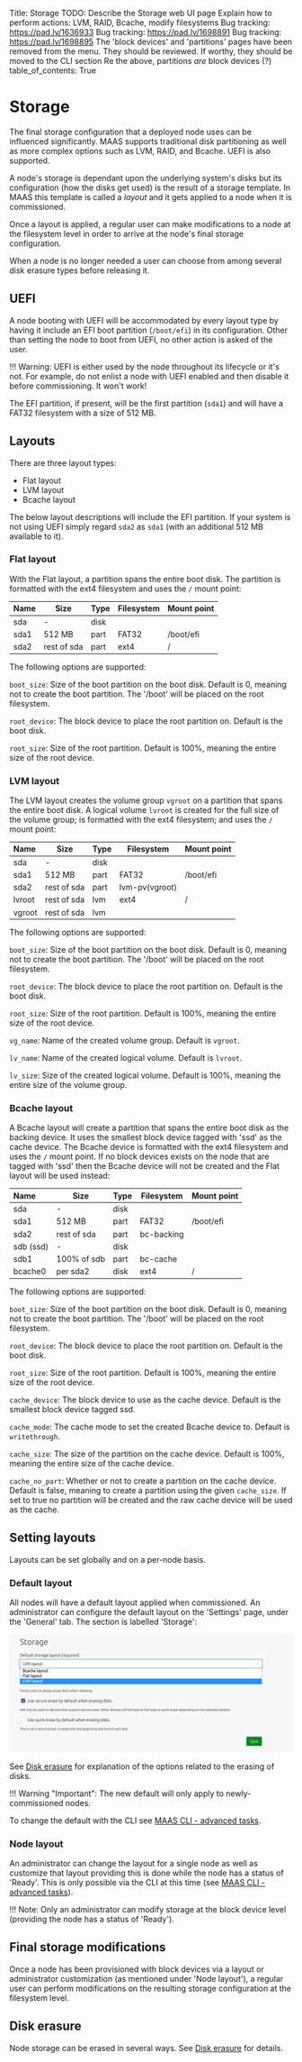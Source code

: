 Title: Storage
TODO:  Describe the Storage web UI page
       Explain how to perform actions: LVM, RAID, Bcache, modify filesystems
       Bug tracking: https://pad.lv/1636933
       Bug tracking: https://pad.lv/1698891
       Bug tracking: https://pad.lv/1698895
       The 'block devices' and 'partitions' pages have been removed from the menu. They should be reviewed. If worthy, they should be moved to the CLI section
       Re the above, partitions *are* block devices (?)
table_of_contents: True


# Storage

The final storage configuration that a deployed node uses can be influenced
significantly. MAAS supports traditional disk partitioning as well as more
complex options such as LVM, RAID, and Bcache. UEFI is also supported.

A node's storage is dependant upon the underlying system's disks but its
configuration (how the disks get used) is the result of a storage template. In
MAAS this template is called a *layout* and it gets applied to a node when it
is commissioned.

Once a layout is applied, a regular user can make modifications to a node at
the filesystem level in order to arrive at the node's final storage
configuration.

When a node is no longer needed a user can choose from among several disk
erasure types before releasing it.


## UEFI

A node booting with UEFI will be accommodated by every layout type by having it
include an EFI boot partition (`/boot/efi`) in its configuration. Other than
setting the node to boot from UEFI, no other action is asked of the user.

!!! Warning: 
    UEFI is either used by the node throughout its lifecycle or it's not. For
    example, do not enlist a node with UEFI enabled and then disable it before
    commissioning. It won't work!

The EFI partition, if present, will be the first partition (`sda1`) and will
have a FAT32 filesystem with a size of 512 MB.


## Layouts

There are three layout types:

- Flat layout
- LVM layout
- Bcache layout

The below layout descriptions will include the EFI partition. If your system is
not using UEFI simply regard `sda2` as `sda1` (with an additional 512 MB
available to it).

### Flat layout

With the Flat layout, a partition spans the entire boot disk. The partition is
formatted with the ext4 filesystem and uses the `/` mount point:

| Name      | Size        | Type  | Filesystem     | Mount point |
|:----------|-------------|-------|----------------|-------------|
| sda       | -           | disk  |                |             |
| sda1      | 512 MB      | part  | FAT32          | /boot/efi   |
| sda2      | rest of sda | part  | ext4           | /           |

The following options are supported:

`boot_size`: Size of the boot partition on the boot disk. Default is 0,
meaning not to create the boot partition. The '/boot' will be placed on
the root filesystem.
    
`root_device`: The block device to place the root partition on. Default is the
boot disk.
    
`root_size`: Size of the root partition. Default is 100%, meaning the entire
size of the root device.

### LVM layout

The LVM layout creates the volume group `vgroot` on a partition that spans the
entire boot disk. A logical volume `lvroot` is created for the full size of the
volume group; is formatted with the ext4 filesystem; and uses the `/` mount point:

| Name      | Size        | Type  | Filesystem     | Mount point |
|:----------|-------------|-------|----------------|-------------|
| sda       | -           | disk  |                |             |
| sda1      | 512 MB      | part  | FAT32          | /boot/efi   |
| sda2      | rest of sda | part  | lvm-pv(vgroot) |             |
| lvroot    | rest of sda | lvm   | ext4           | /           |
| vgroot    | rest of sda | lvm   |                |             |

The following options are supported:

`boot_size`: Size of the boot partition on the boot disk. Default is 0, meaning not to
create the boot partition. The '/boot' will be placed on the root filesystem.

`root_device`: The block device to place the root partition on. Default is the boot disk.

`root_size`: Size of the root partition. Default is 100%, meaning the entire size of the
root device.

`vg_name`: Name of the created volume group. Default is `vgroot`.

`lv_name`: Name of the created logical volume. Default is `lvroot`.

`lv_size`: Size of the created logical volume. Default is 100%, meaning the entire size of
the volume group.

### Bcache layout

A Bcache layout will create a partition that spans the entire boot disk as the
backing device. It uses the smallest block device tagged with 'ssd' as the
cache device. The Bcache device is formatted with the ext4 filesystem and uses
the `/` mount point. If no block devices exists on the node that are tagged
with 'ssd' then the Bcache device will not be created and the Flat layout will
be used instead:

| Name      | Size        | Type  | Filesystem     | Mount point |
|:----------|-------------|-------|----------------|-------------|
| sda       | -           | disk  |                |             |
| sda1      | 512 MB      | part  | FAT32          | /boot/efi   |
| sda2      | rest of sda | part  | bc-backing     |             |
| sdb (ssd) | -           | disk  |                |             |
| sdb1      | 100% of sdb | part  | bc-cache       |             |
| bcache0   | per sda2    | disk  | ext4           | /           |

The following options are supported:

`boot_size`: Size of the boot partition on the boot disk. Default is 0, meaning
not to create the boot partition. The '/boot' will be placed on the root
filesystem.

`root_device`: The block device to place the root partition on. Default is the
boot disk.

`root_size`: Size of the root partition. Default is 100%, meaning the entire
size of the root device.

`cache_device`: The block device to use as the cache device. Default is the
smallest block device tagged ssd.

`cache_mode`: The cache mode to set the created Bcache device to. Default is
`writethrough`.

`cache_size`: The size of the partition on the cache device. Default is 100%,
meaning the entire size of the cache device.

`cache_no_part`: Whether or not to create a partition on the cache device.
Default is false, meaning to create a partition using the given `cache_size`.
If set to true no partition will be created and the raw cache device will be
used as the cache.


## Setting layouts

Layouts can be set globally and on a per-node basis.

### Default layout

All nodes will have a default layout applied when commissioned. An
administrator can configure the default layout on the 'Settings' page, under
the 'General' tab. The section is labelled 'Storage':

![default storage layout][img__2.2_default-storage-layout]

See [Disk erasure][storage-erasure] for explanation of the options related to
the erasing of disks.

!!! Warning "Important":
    The new default will only apply to newly-commissioned nodes.

To change the default with the CLI see
[MAAS CLI - advanced tasks][cli-default-storage-layout].

### Node layout

An administrator can change the layout for a single node as well as customize
that layout providing this is done while the node has a status of 'Ready'. This
is only possible via the CLI at this time (see
[MAAS CLI - advanced tasks][cli-set-storage-layout]).

!!! Note:
    Only an administrator can modify storage at the block device level (providing
    the node has a status of 'Ready').


## Final storage modifications

Once a node has been provisioned with block devices via a layout or
administrator customization (as mentioned under 'Node layout'), a regular user
can perform modifications on the resulting storage configuration at the
filesystem level.


## Disk erasure

Node storage can be erased in several ways. See [Disk erasure][storage-erasure]
for details.


<!-- LINKS -->

[storage-erasure]: installconfig-storage-erasure.md
[cli-default-storage-layout]: manage-cli-advanced.md#set-the-default-storage-layout
[cli-set-storage-layout]: manage-cli-advanced.md#set-a-storage-layout

[img__2.2_default-storage-layout]: ../media/installconfig-storage__2.2_default-storage-layout.png
